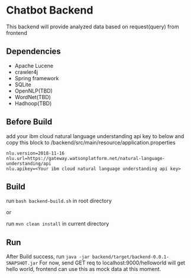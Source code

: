 # Chatbot Backend

This backend will provide analyzed data based on request(query) from frontend

## Dependencies

* Apache Lucene
* crawler4j
* Spring framework
* SQLite
* OpenNLP(TBD)
* WordNet(TBD)
* Hadhoop(TBD)


## Before Build

add your ibm cloud natural language understanding api key to below and copy this block to /backend/src/main/resource/application.properties
``` 
nlu.version=2018-11-16
nlu.url=https://gateway.watsonplatform.net/natural-language-understanding/api
nlu.apikey=<Your ibm cloud natural language understanding api key>
```
## Build

run `bash backend-build.sh` in root directory

or

run `mvn clean install` in current directory

## Run

After Build success, run `java -jar backend/target/backend-0.0.1-SNAPSHOT.jar`
For now, send GET req to localhost:9000/helloworld will get hello world, frontend can use this as mock data at this moment.
